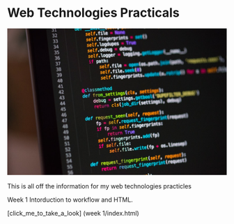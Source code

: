 # Web Technologies Practicals
![code header image](assests/header.jpg)

This is all off the information for my web technologies practicles

Week 1
Intorduction to workflow and HTML.

[click_me_to_take_a_look]
(week 1/index.html)
